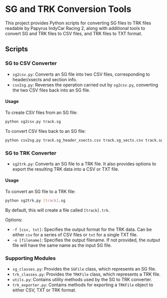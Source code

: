 # SG and TRK Conversion Tools

This project provides Python scripts for converting SG files to TRK files readable by Papyrus IndyCar Racing 2, along with additional tools to convert SG and TRK files to CSV files, and TRK files to TXT format.

## Scripts

### SG to CSV Converter

- `sg2csv.py`: Converts an SG file into two CSV files, corresponding to header/xsects and section info.
- `csv2sg.py`: Reverses the operation carried out by `sg2csv.py`, converting the two CSV files back into an SG file.

#### Usage

To create CSV files from an SG file:

```bash
python sg2csv.py track.sg
```

To convert CSV files back to an SG file:

```bash
python csv2sg.py track.sg_header_xsects.csv track.sg_sects.csv track.sg
```

### SG to TRK Converter

- `sg2trk.py`: Converts an SG file to a TRK file. It also provides options to export the resulting TRK data into a CSV or TXT file.

#### Usage

To convert an SG file to a TRK file:

```bash
python sg2trk.py [track].sg
```

By default, this will create a file called `[track].trk`.

Options:

- `-f [csv, txt]`: Specifies the output format for the TRK data. Can be either `csv` for a series of CSV files or `txt` for a single TXT file.
- `-o [filename]`: Specifies the output filename. If not provided, the output file will have the same name as the input SG file.

### Supporting Modules

- `sg_classes.py`: Provides the `SGFile` class, which represents an SG file.
- `trk_classes.py`: Provides the `TRKFile` class, which represents a TRK file.
- `utils.py`: Contains utility methods used by the SG to TRK converter.
- `trk_exporter.py`: Contains methods for exporting a `TRKFile` object to either CSV, TXT or TRK format.
